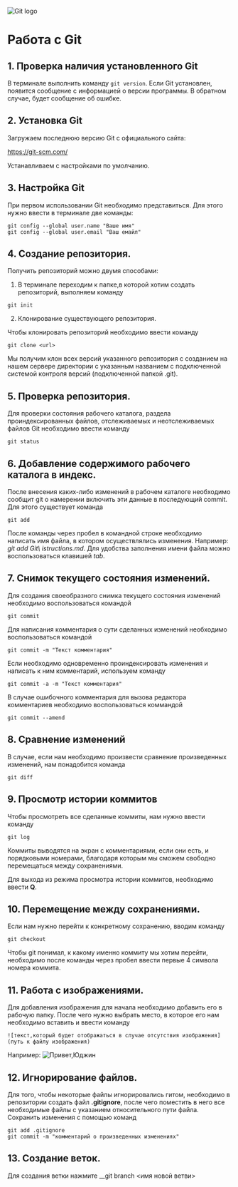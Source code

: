 ![Git logo](git.jpg)
# Работа с Git
## 1. Проверка наличия установленного Git
В терминале выполнить команду `git version`. 
Если Git установлен, появится сообщение с информацией о версии программы. В обратном случае, будет сообщение об ошибке.

## 2. Установка Git
Загружаем последнюю версию Git с официального сайта:

 https://git-scm.com/

Устанавливаем с настройками по умолчанию.

## 3. Настройка Git

При первом использовании Git необходимо представиться. 
Для этого нужно ввести в терминале две команды: 
```
git config --global user.name "Ваше имя"
git config --global user.email "Ваш емайл"

```

## 4. Создание репозитория.

Получить репозиторий можно двумя способами: 

1. В терминале переходим к папке,в которой хотим создать репозиторий, выполняем команду 
```
git init
```
2. Клонирование существующего репозитория.

Чтобы клонировать репозиторий необходимо ввести команду 
```
git clone <url>
```
Мы получим клон всех версий указанного репозитория с созданием на нашем сервере директории с указанным названием с подключенной системой контроля версий (подключенной папкой .git).

## 5. Проверка репозитория.
Для проверки состояния рабочего каталога, раздела проиндексированных файлов, отслеживаемых и неотслеживаемых файлов Git необходимо ввести команду
```
git status
```
## 6. Добавление содержимого рабочего каталога в индекс.
После внесения каких-либо изменений в рабочем каталоге необходимо сообщит git о намерении включить эти данные в последующий commit. Для этого существует команда
```
git add
```
После команды через пробел в командной строке необходимо написать имя файла, в котором осуществлялись изменения. Например: _git add Git\ istructions.md_. Для удобства заполнения имени файла можно воспользоваться клавишей _tab_.

## 7. Снимок текущего состояния изменений.
Для создания своеобразного снимка текущего состояния изменений необходимо воспользоваться командой
```
git commit
```
Для написания комментария о сути сделанных изменений необходимо воспользоваться командой

```
git commit -m "Текст комментария"
```
Если необходимо одновременно проиндексировать изменения и написать к ним комментарий, используем команду
```
git commit -a -m "Текст комментария"
```
В случае ошибочного комментария для вызова редактора комментариев необходимо воспользоваться коммандой
```
git commit --amend
```

## 8. Сравнение изменений
В случае, если нам необходимо произвести сравнение произведенных изменений, нам понадобится команда 
```
git diff
```
## 9. Просмотр истории коммитов
Чтобы просмотреть все сделанные коммиты, нам нужно ввести команду 
```
git log
```
Коммиты выводятся на экран с комментариями, если они есть, и порядковыми номерами, благодаря которым мы сможем свободно перемещаться между сохранениями.

Для выхода из режима просмотра истории коммитов, необходимо ввести __Q__.

## 10. Перемещение между сохранениями.

Если нам нужно перейти к конкретному сохранению, вводим команду
```
git checkout 
```
Чтобы git понимал, к какому именно коммиту мы хотим перейти, необходимо после команды через пробел ввести первые 4 символа номера коммита.

## 11. Работа с изображениями.

Для добавления изображения для начала необходимо добавить его в рабочую папку. После чего нужно выбрать место, в которое его нам необходимо вставить и ввести команду
```
![текст,который будет отображаться в случае отсутствия изображения](путь к файлу изображения)
```
Например: 
![Привет,Юджин](045.JPG)

## 12. Игнорирование файлов.

Для того, чтобы некоторые файлы игнорировались гитом, необходимо в репозитории создать файл __.gitignore__, после чего поместить в него все необходимые файлы с указанием относительного пути файла. Сохранить изменения с помощью команд
```
git add .gitignore
git commit -m "комментарий о произведенных изменениях"
```
## 13. Создание веток.
Для создания ветки нажмите __git branch <имя новой ветви>